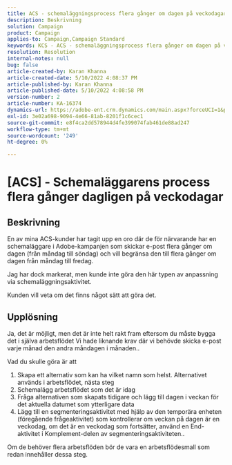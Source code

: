 ```yaml
---
title: ACS - schemaläggningsprocess flera gånger om dagen på veckodagar
description: Beskrivning
solution: Campaign
product: Campaign
applies-to: Campaign,Campaign Standard
keywords: KCS - ACS - schemaläggningsprocess flera gånger om dagen på veckodagar
resolution: Resolution
internal-notes: null
bug: false
article-created-by: Karan Khanna
article-created-date: 5/10/2022 4:08:37 PM
article-published-by: Karan Khanna
article-published-date: 5/10/2022 4:08:58 PM
version-number: 2
article-number: KA-16374
dynamics-url: https://adobe-ent.crm.dynamics.com/main.aspx?forceUCI=1&pagetype=entityrecord&etn=knowledgearticle&id=e4266a6e-7bd0-ec11-a7b5-00224809c556
exl-id: 3e02a698-9094-4e66-81ab-8201f1c6cec1
source-git-commit: e8f4ca2dd578944d4fe399074fab461de88ad247
workflow-type: tm+mt
source-wordcount: '249'
ht-degree: 0%

---
```


# [ACS] - Schemaläggarens process flera gånger dagligen på veckodagar

## Beskrivning


En av mina ACS-kunder har tagit upp en oro där de för närvarande har en schemaläggare i Adobe-kampanjen som skickar e-post flera gånger om dagen (från måndag till söndag) och vill begränsa den till flera gånger om dagen från måndag till fredag.

Jag har dock markerat, men kunde inte göra den här typen av anpassning via schemaläggningsaktivitet.

Kunden vill veta om det finns något sätt att göra det.


## Upplösning


Ja, det är möjligt, men det är inte helt rakt fram eftersom du måste bygga det i själva arbetsflödet Vi hade liknande krav där vi behövde skicka e-post varje månad den andra måndagen i månaden..

Vad du skulle göra är att

1. Skapa ett alternativ som kan ha vilket namn som helst. Alternativet används i arbetsflödet, nästa steg
2. Schemalägg arbetsflödet som det är idag
3. Fråga alternativen som skapats tidigare och lägg till dagen i veckan för det aktuella datumet som ytterligare data
4. Lägg till en segmenteringsaktivitet med hjälp av den temporära enheten (föregående frågeaktivitet) som kontrollerar om veckan på dagen är en veckodag, om det är en veckodag som fortsätter, använd en End-aktivitet i Komplement-delen av segmenteringsaktiviteten..




Om de behöver flera arbetsflöden bör de vara en arbetsflödesmall som redan innehåller dessa steg.
